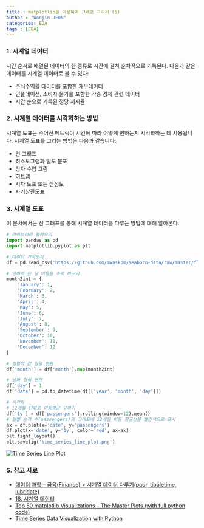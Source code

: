 ```yaml
---
title : matplotlib을 이용하여 그래프 그리기 (5)
author : "Woojin JEON"
categories: EDA
tags : [EDA]
---
```


### 1. 시계열 데이터

시간 순서로 배열된 데이터의 한 종류로 시간에 걸쳐 순차적으로 기록된다. 다음과 같은 데이터를 시계열 데이터로 볼 수 있다:

- 주식수익률 데이터를 포함한 재무데이터
- 인플레이션, 소비자 물가를 포함한 각종 경제 관련 데이터
- 시간 순으로 기록된 정당 지지율

### 2. 시계열 데이터를 시각화하는 방법

시계열 도표는 주어진 메트릭이 시간에 따라 어떻게 변하는지 시각화하는 데 사용됩니다. 시계열 도표를 그리는 방법은 다음과 같습니다:

- 선 그래프
- 히스토그램과 밀도 분포
- 상자 수염 그림
- 히트맵
- 시차 도표 또는 산점도
- 자기상관도표

### 3. 시계열 도표

이 문서에서는 선 그래프를 통해 시계열 데이터를 다루는 방법에 대해 알아본다.<br/>

```python
# 라이브러리 불러오기
import pandas as pd
import matplotlib.pyplot as plt

# 데이터 가져오기
df = pd.read_csv('https://github.com/mwaskom/seaborn-data/raw/master/flights.csv')

# 영어로 된 달 이름을 수로 바꾸기
month2int = {
    'January': 1,
    'February': 2,
    'March': 3,
    'April': 4,
    'May': 5,
    'June': 6,
    'July': 7,
    'August': 8,
    'September': 9,
    'October': 10,
    'November': 11,
    'December': 12
}

# 컬럼의 값 일괄 변환
df['month'] = df['month'].map(month2int)

# 날짜 형식 변환
df['day'] = 1
df['date'] = pd.to_datetime(df[['year', 'month', 'day']])

# 시각화
# 12개월 단위로 이동평균 구하기
df['1y'] = df['passengers'].rolling(window=12).mean()
# 월별 승객 수(passengers)의 그래프에 12개월 이동 평균선을 빨간색으로 표시
ax = df.plot(x='date', y='passengers')
df.plot(x='date', y='1y', color='red', ax=ax)
plt.tight_layout()
plt.savefig('time_series_line_plot.png')
```

![Time Series Line Plot](https://github.com/WoojinJeonkr/WoojinJeonkr.github.io/blob/main/assets/images/post/time_series_line_plot.png?raw=true)

### 5. 참고 자료

- [데이터 과학 – 금융(Finance) > 시계열 데이터 다루기(padr, tibbletime, lubridate)](http://aispiration.com/finance/stat-time-series-basics.html)
- [18. 시계열 데이터](https://mindscale.kr/course/pandas-basic/timeseries/)
- [Top 50 matplotlib Visualizations – The Master Plots (with full python code)](https://www.machinelearningplus.com/plots/top-50-matplotlib-visualizations-the-master-plots-python/#2.-Bubble-plot-with-Encircling)
- [Time Series Data Visualization with Python](https://machinelearningmastery.com/time-series-data-visualization-with-python/)